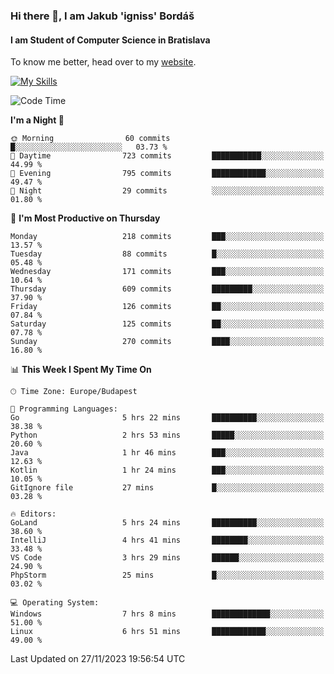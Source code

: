 ### Hi there 👋, I am Jakub 'igniss' Bordáš

#### I am Student of Computer Science in Bratislava
To know me better, head over to my [website](https://bordas.sk).

[![My Skills](https://skillicons.dev/icons?i=js,html,css,figma,svelte,java,kotlin,python,postgresql,typescript,nest,nodejs)](https://bordas.sk)


<!--START_SECTION:waka-->
![Code Time](http://img.shields.io/badge/Code%20Time-1%2C285%20hrs%2040%20mins-blue)

**I'm a Night 🦉** 

```text
🌞 Morning                60 commits          █░░░░░░░░░░░░░░░░░░░░░░░░   03.73 % 
🌆 Daytime                723 commits         ███████████░░░░░░░░░░░░░░   44.99 % 
🌃 Evening                795 commits         ████████████░░░░░░░░░░░░░   49.47 % 
🌙 Night                  29 commits          ░░░░░░░░░░░░░░░░░░░░░░░░░   01.80 % 
```
📅 **I'm Most Productive on Thursday** 

```text
Monday                   218 commits         ███░░░░░░░░░░░░░░░░░░░░░░   13.57 % 
Tuesday                  88 commits          █░░░░░░░░░░░░░░░░░░░░░░░░   05.48 % 
Wednesday                171 commits         ███░░░░░░░░░░░░░░░░░░░░░░   10.64 % 
Thursday                 609 commits         █████████░░░░░░░░░░░░░░░░   37.90 % 
Friday                   126 commits         ██░░░░░░░░░░░░░░░░░░░░░░░   07.84 % 
Saturday                 125 commits         ██░░░░░░░░░░░░░░░░░░░░░░░   07.78 % 
Sunday                   270 commits         ████░░░░░░░░░░░░░░░░░░░░░   16.80 % 
```


📊 **This Week I Spent My Time On** 

```text
🕑︎ Time Zone: Europe/Budapest

💬 Programming Languages: 
Go                       5 hrs 22 mins       ██████████░░░░░░░░░░░░░░░   38.38 % 
Python                   2 hrs 53 mins       █████░░░░░░░░░░░░░░░░░░░░   20.60 % 
Java                     1 hr 46 mins        ███░░░░░░░░░░░░░░░░░░░░░░   12.63 % 
Kotlin                   1 hr 24 mins        ███░░░░░░░░░░░░░░░░░░░░░░   10.05 % 
GitIgnore file           27 mins             █░░░░░░░░░░░░░░░░░░░░░░░░   03.28 % 

🔥 Editors: 
GoLand                   5 hrs 24 mins       ██████████░░░░░░░░░░░░░░░   38.60 % 
IntelliJ                 4 hrs 41 mins       ████████░░░░░░░░░░░░░░░░░   33.48 % 
VS Code                  3 hrs 29 mins       ██████░░░░░░░░░░░░░░░░░░░   24.90 % 
PhpStorm                 25 mins             █░░░░░░░░░░░░░░░░░░░░░░░░   03.02 % 

💻 Operating System: 
Windows                  7 hrs 8 mins        █████████████░░░░░░░░░░░░   51.00 % 
Linux                    6 hrs 51 mins       ████████████░░░░░░░░░░░░░   49.00 % 
```


 Last Updated on 27/11/2023 19:56:54 UTC
<!--END_SECTION:waka-->

